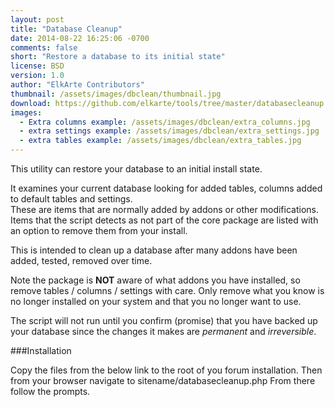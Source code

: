 ```yaml
---
layout: post
title: "Database Cleanup"
date: 2014-08-22 16:25:06 -0700
comments: false
short: "Restore a database to its initial state"
license: BSD
version: 1.0
author: "ElkArte Contributors"
thumbnail: /assets/images/dbclean/thumbnail.jpg
download: https://github.com/elkarte/tools/tree/master/databasecleanup
images:
  - Extra columns example: /assets/images/dbclean/extra_columns.jpg
  - extra settings example: /assets/images/dbclean/extra_settings.jpg
  - extra tables example: /assets/images/dbclean/extra_tables.jpg
---
```


This utility can restore your database to an initial install state.

It examines your current database looking for added tables, columns added to default tables and settings.  
These are items that are normally added by addons or other modifications.  Items that the script detects
as not part of the core package are listed with an option to remove them from your install.

This is intended to clean up a database after many addons have been added, tested, removed over time.

Note the package is **NOT** aware of what addons you have installed, so remove tables / columns / settings 
with care.  Only remove what you know is no longer installed on your system and that you no longer want to 
use.  

The script will not run until you confirm (promise) that you have backed up your database since the changes it
makes are *permanent* and *irreversible*.

###Installation

Copy the files from the below link to the root of you forum installation.  Then from your browser
navigate to sitename/databasecleanup.php  From there follow the prompts.